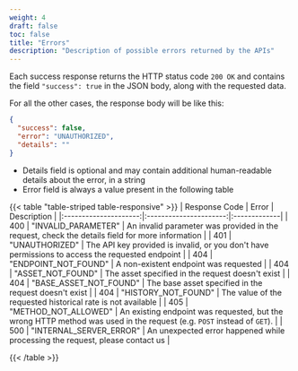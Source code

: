 ```yaml
---
weight: 4
draft: false
toc: false
title: "Errors"
description: "Description of possible errors returned by the APIs"
---
```


Each success response returns the HTTP status code `200 OK` and contains the field
`"success": true` in the JSON body, along with the requested data.

For all the other cases, the response body will be like this:
```json
{
  "success": false,
  "error": "UNAUTHORIZED",
  "details": ""
}
```

- Details field is optional and may contain additional human-readable details about the error, in a string
- Error field is always a value present in the following table

{{< table "table-striped table-responsive" >}}
|      Response Code    |   Error                |  Description |
|:---------------------:|:----------------------:|:-------------|
| 400                   | "INVALID_PARAMETER"    | An invalid parameter was provided in the request, check the details field for more information |
| 401                   | "UNAUTHORIZED"         | The API key provided is invalid, or you don't have permissions to access the requested endpoint |
| 404                   | "ENDPOINT_NOT_FOUND"   | A non-existent endpoint was requested |
| 404                   | "ASSET_NOT_FOUND"      | The asset specified in the request doesn't exist |
| 404                   | "BASE_ASSET_NOT_FOUND" | The base asset specified in the request doesn't exist |
| 404                   | "HISTORY_NOT_FOUND"    | The value of the requested historical rate is not available |
| 405                   | "METHOD_NOT_ALLOWED"   | An existing endpoint was requested, but the wrong HTTP method was used in the request (e.g. `POST` instead of `GET`). |
| 500                   | "INTERNAL_SERVER_ERROR" | An unexpected error happened while processing the request, please contact us |

{{< /table >}}